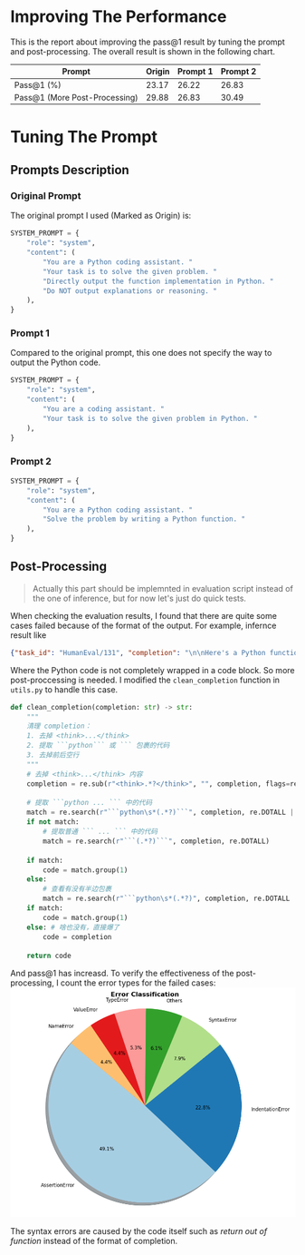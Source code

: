 # Improving The Performance

This is the report about improving the pass@1 result by tuning the prompt and post-processing. The overall result is shown in the following chart.

| Prompt | Origin | Prompt 1 | Prompt 2 |
| --- | --- | --- | --- |
| Pass@1 (%) | 23.17 | 26.22 | 26.83 |
| Pass@1 (More Post-Processing) | 29.88 | 26.83 | 30.49 |

# Tuning The Prompt

## Prompts Description

### Original Prompt
The original prompt I used (Marked as Origin) is:
```python
SYSTEM_PROMPT = {
    "role": "system",
    "content": (
        "You are a Python coding assistant. "
        "Your task is to solve the given problem. "
        "Directly output the function implementation in Python. "
        "Do NOT output explanations or reasoning. "
    ),
}
```

### Prompt 1
Compared to the original prompt, this one does not specify the way to output the Python code.
```python
SYSTEM_PROMPT = {
    "role": "system",
    "content": (
        "You are a coding assistant. "
        "Your task is to solve the given problem in Python. "
    ),
}
```

### Prompt 2
```python
SYSTEM_PROMPT = {
    "role": "system",
    "content": (
        "You are a Python coding assistant. "
        "Solve the problem by writing a Python function. "
    ),
}
```

## Post-Processing
> Actually this part should be implemnted in evaluation script instead of the one of inference, but for now let's just do quick tests.

When checking the evaluation results, I found that there are quite some cases failed because of the format of the output. For example, infernce result like

```json
{"task_id": "HumanEval/131", "completion": "\n\nHere's a Python function that implements the described logic:\n\n```python\ndef digits(n):\n    \"\"\"\n    Given a positive integer n, return the product of the odd digits.\n    Return 0 if all digits are even.\n    \n    Example:\n        digits(1)  == 1\n        digits(4)  == 0\n        digits(235) == 15\n    \n    Parameters:\n        n (int): A positive integer\n    \n    Returns:\n        int: The product of odd digits, or 0 if all are even.\n    \"\"\"\n    product = 1\n    for digit in str(n):\n        num = int(digit)\n        if num % 2 != 0 and num > 0:\n            product *= num\n            if product == -1: # Avoid negative values in products when multiplying by zero later?\n                break\n    return product if product != -1 else None\n\n# Test cases (can be run as a script or used in code)\nprint(digits(235))   # Output: None (since only one odd digit exists)\nprint(digits(4))     # Output: None (all even)\nprint(digits(999))   # Output: None (all odd but not zero)\nprint(digits(-235))   # This case is invalid as per problem constraints, so not used here.", "test": "def check(candidate):\n\n    # Check some simple cases\n    assert candidate(5) == 5\n    assert candidate(54) == 5\n    assert candidate(120) ==1\n    assert candidate(5014) == 5\n    assert candidate(98765) == 315\n    assert candidate(5576543) == 2625\n\n    # Check some edge cases that are easy to work out by hand.\n    assert candidate(2468) == 0\n\n", "entry_point": "digits"}
```

Where the Python code is not completely wrapped in a code block. So more post-proccessing is needed. I modified the `clean_completion` function in `utils.py` to handle this case.
```python
def clean_completion(completion: str) -> str:
    """
    清理 completion：
    1. 去掉 <think>...</think>
    2. 提取 ```python``` 或 ``` 包裹的代码
    3. 去掉前后空行
    """
    # 去掉 <think>...</think> 内容
    completion = re.sub(r"<think>.*?</think>", "", completion, flags=re.DOTALL|re.IGNORECASE)
    
    # 提取 ```python ... ``` 中的代码
    match = re.search(r"```python\s*(.*?)```", completion, re.DOTALL | re.IGNORECASE)
    if not match:
        # 提取普通 ``` ... ``` 中的代码
        match = re.search(r"```(.*?)```", completion, re.DOTALL)
    
    if match:
        code = match.group(1)
    else:
        # 查看有没有半边包裹
        match = re.search(r"```python\s*(.*?)", completion, re.DOTALL | re.IGNORECASE)
    if match:
        code = match.group(1)
    else: # 啥也没有，直接爆了
        code = completion
    
    return code
```

And pass@1 has increasd. To verify the effectiveness of the post-processing, I count the error types for the failed cases:
![cnt_prompt2_newps](../pics/err_cnt_prompt2_newps.png)

The syntax errors are caused by the code itself such as *return out of function* instead of the format of completion.
